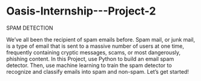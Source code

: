 # Oasis-Internship---Project-2
SPAM DETECTION 

We’ve all been the recipient of spam emails before. Spam mail, or junk mail, is a type of email
that is sent to a massive number of users at one time, frequently containing cryptic
messages, scams, or most dangerously, phishing content.
In this Project, use Python to build an email spam detector. Then, use machine learning to
train the spam detector to recognize and classify emails into spam and non-spam. Let’s get
started!


